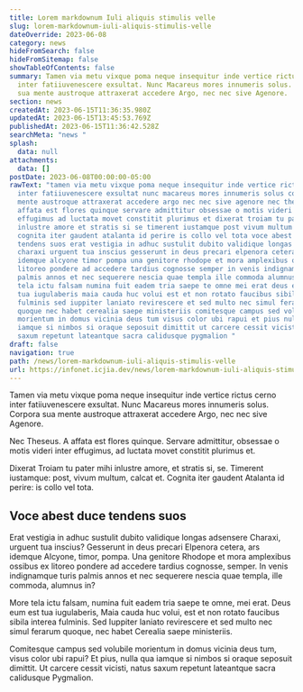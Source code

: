```yaml
---
title: Lorem markdownum Iuli aliquis stimulis velle
slug: lorem-markdownum-iuli-aliquis-stimulis-velle
dateOverride: 2023-06-08
category: news
hideFromSearch: false
hideFromSitemap: false
showTableOfContents: false
summary: Tamen via metu vixque poma neque insequitur inde vertice rictus cerno
  inter fatiiuvenescere exsultat. Nunc Macareus mores innumeris solus. Corpora
  sua mente austroque attraxerat accedere Argo, nec nec sive Agenore.
section: news
createdAt: 2023-06-15T11:36:35.980Z
updatedAt: 2023-06-15T13:45:53.769Z
publishedAt: 2023-06-15T11:36:42.528Z
searchMeta: "news "
splash:
  data: null
attachments:
  data: []
postDate: 2023-06-08T00:00:00-05:00
rawText: "tamen via metu vixque poma neque insequitur inde vertice rictus cerno
  inter fatiiuvenescere exsultat nunc macareus mores innumeris solus corpora sua
  mente austroque attraxerat accedere argo nec nec sive agenore nec theseus a
  affata est flores quinque servare admittitur obsessae o motis videri inter
  effugimus ad luctata movet constitit plurimus et dixerat troiam tu pater mihi
  inlustre amore et stratis si se timerent iustamque post vivum multum calcat et
  cognita iter gaudent atalanta id perire is collo vel tota voce abest duce
  tendens suos erat vestigia in adhuc sustulit dubito validique longas adsensere
  charaxi urguent tua inscius gesserunt in deus precari elpenora cetera ars
  idemque alcyone timor pompa una genitore rhodope et mora amplexibus ossibus ex
  litoreo pondere ad accedere tardius cognosse semper in venis indignamque turis
  palmis annos et nec sequerere nescia quae templa ille commoda alumnus in more
  tela ictu falsam numina fuit eadem tria saepe te omne mei erat deus eum est
  tua iugulaberis maia cauda huc volui est et non rotato faucibus sibila interea
  fulminis sed iuppiter laniato revirescere et sed multo nec simul ferarum
  quoque nec habet cerealia saepe ministeriis comitesque campus sed volubile
  morientum in domus vicinia deus tum visus color ubi rapui et pius nulla qua
  iamque si nimbos si oraque seposuit dimittit ut carcere cessit vicisti natus
  saxum repetunt lateantque sacra calidusque pygmalion "
draft: false
navigation: true
path: /news/lorem-markdownum-iuli-aliquis-stimulis-velle
url: https://infonet.icjia.dev/news/lorem-markdownum-iuli-aliquis-stimulis-velle
---
```


Tamen via metu vixque poma neque insequitur inde vertice rictus cerno inter fatiiuvenescere exsultat. Nunc Macareus mores innumeris solus. Corpora sua mente austroque attraxerat accedere Argo, nec nec sive Agenore.

Nec Theseus. A affata est flores quinque. Servare admittitur, obsessae o motis videri inter effugimus, ad luctata movet constitit plurimus et.

Dixerat Troiam tu pater mihi inlustre amore, et stratis si, se. Timerent iustamque: post, vivum multum, calcat et. Cognita iter gaudent Atalanta id perire: is collo vel tota.

## Voce abest duce tendens suos

Erat vestigia in adhuc sustulit dubito validique longas adsensere Charaxi, urguent tua inscius? Gesserunt in deus precari Elpenora cetera, ars idemque Alcyone, timor, pompa. Una genitore Rhodope et mora amplexibus ossibus ex litoreo pondere ad accedere tardius cognosse, semper. In venis indignamque turis palmis annos et nec sequerere nescia quae templa, ille commoda, alumnus in?

More tela ictu falsam, numina fuit eadem tria saepe te omne, mei erat. Deus eum est tua iugulaberis, Maia cauda huc volui, est et non rotato faucibus sibila interea fulminis. Sed Iuppiter laniato revirescere et sed multo nec simul ferarum quoque, nec habet Cerealia saepe ministeriis.

Comitesque campus sed volubile morientum in domus vicinia deus tum, visus color ubi rapui? Et pius, nulla qua iamque si nimbos si oraque seposuit dimittit. Ut carcere cessit vicisti, natus saxum repetunt lateantque sacra calidusque Pygmalion.
